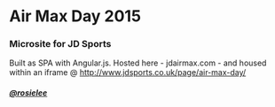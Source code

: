 # Air Max Day 2015

### Microsite for JD Sports

Built as SPA with Angular.js. Hosted here - jdairmax.com - and housed within an iframe @ http://www.jdsports.co.uk/page/air-max-day/

##### [@rosielee](http://rosielee.co.uk/)
